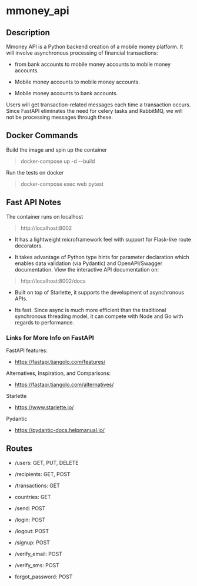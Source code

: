# mmoney_api

## Description
Mmoney API is a Python backend creation of a mobile money platform.
It will involve asynchronous processing of financial transactions:

- from bank accounts to mobile money accounts to mobile money accounts.

- Mobile money accounts to mobile money accounts.

- Mobile money accounts to bank accounts.

Users will get transaction-related messages each time a transaction occurs.
Since FastAPI eliminates the need for celery tasks and RabbitMQ, we will not be processing
messages through these.

## Docker Commands

Build the image and spin up the container

> docker-compose up -d --build

Run the tests on docker

> docker-compose exec web pytest


## Fast API Notes
The container runs on localhost

> http://localhost:8002

- It has a lightweight microframework feel with support for Flask-like route decorators.

- It takes advantage of Python type hints for parameter declaration which enables data validation (via Pydantic) and OpenAPI/Swagger documentation. View the interactive API documentation on:

> http://localhost:8002/docs

- Built on top of Starlette, it supports the development of asynchronous APIs.

- Its fast. Since async is much more efficient than the traditional synchronous threading model, it can compete with Node and Go with regards to performance.

### Links for More Info on FastAPI

FastAPI features:
- https://fastapi.tiangolo.com/features/

Alternatives, Inspiration, and Comparisons:
 - https://fastapi.tiangolo.com/alternatives/

Starlette
- https://www.starlette.io/

Pydantic
- https://pydantic-docs.helpmanual.io/

## Routes

- /users: GET, PUT, DELETE

- /recipients: GET, POST

- /transactions: GET

- countries: GET

- /send: POST

- /login: POST

- /logout: POST

- /signup: POST

- /verify_email: POST

- /verify_sms: POST

- forgot_password: POST

